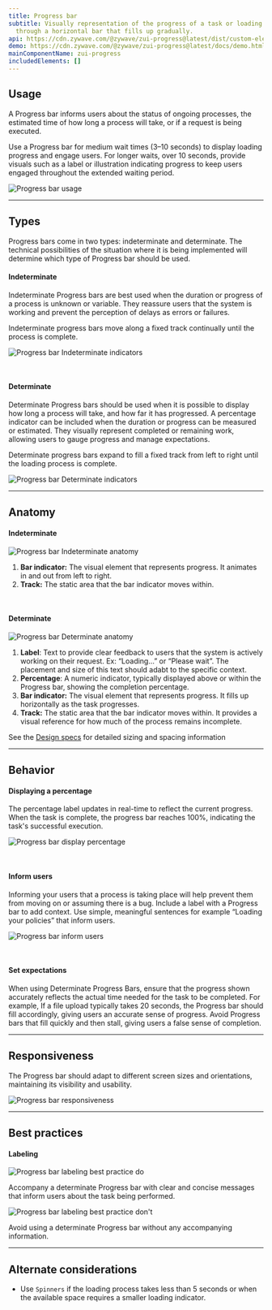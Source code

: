 ```yaml
---
title: Progress bar
subtitle: Visually representation of the progress of a task or loading process
  through a horizontal bar that fills up gradually.
api: https://cdn.zywave.com/@zywave/zui-progress@latest/dist/custom-elements.json
demo: https://cdn.zywave.com/@zywave/zui-progress@latest/docs/demo.html
mainComponentName: zui-progress
includedElements: []
---
```

## Usage

A Progress bar informs users about the status of ongoing processes, the estimated time of how long a process will take, or if a request is being executed. 

Use a Progress bar for medium wait times (3–10 seconds) to display loading progress and engage users. For longer waits, over 10 seconds, provide visuals such as a label or illustration indicating progress to keep users engaged throughout the extended waiting period.

![Progress bar usage](/images/progress-bar_usage.svg)

- - -

## Types

Progress bars come in two types: indeterminate and determinate. The technical possibilities of the situation where it is being implemented will determine which type of Progress bar should be used.

#### Indeterminate

Indeterminate Progress bars are best used when the duration or progress of a process is unknown or variable. They reassure users that the system is working and prevent the perception of delays as errors or failures.

Indeterminate progress bars move along a fixed track continually until the process is complete.

![Progress bar Indeterminate indicators](/images/progress-bar_indeterminate_indicator.svg)

<br>

#### Determinate

Determinate Progress bars should be used when it is possible to display how long a process will take, and how far it has progressed. A percentage indicator can be included when the duration or progress can be measured or estimated. They visually represent completed or remaining work, allowing users to gauge progress and manage expectations. 

Determinate progress bars expand to fill a fixed track from left to right until the loading process is complete.

![Progress bar Determinate indicators](/images/progress-bar_determinate_indicator.svg)

- - -

## Anatomy

#### Indeterminate

![Progress bar Indeterminate anatomy](/images/progress-bar_indeterminate_anatomy.svg)

1. **Bar indicator:** The visual element that represents progress. It animates in and out from left to right.
2. **Track:** The static area that the bar indicator moves within.

<br>

#### Determinate

![Progress bar Determinate anatomy](/images/progress-bar_determinate_anatomy.svg)

1. **Label**: Text to provide clear feedback to users that the system is actively working on their request. Ex: “Loading...” or “Please wait”. The placement and size of this text should adabt to the specific context.
2. **Percentage**: A numeric indicator, typically displayed above or within the Progress bar, showing the completion percentage.
3. **Bar indicator:** The visual element that represents progress. It fills up horizontally as the task progresses.
4. **Track:** The static area that the bar indicator moves within. It provides a visual reference for how much of the process remains incomplete.

See the [Design specs](https://xd.adobe.com/view/334e7f6d-d129-4f38-8d09-a0488d47ca76-661d/grid) for detailed sizing and spacing information

- - -

## Behavior

#### Displaying a percentage

The percentage label updates in real-time to reflect the current progress. When the task is complete, the progress bar reaches 100%, indicating the task's successful execution.

![Progress bar display percentage](/images/progress-bar_percentage.svg)

<br>

#### Inform users

Informing your users that a process is taking place will help prevent them from moving on or assuming there is a bug. Include a label with a Progress bar to add context. Use simple, meaningful sentences for example “Loading your policies” that inform users.

![Progress bar inform users](/images/progress-bar_inform_users.svg)

<br>

#### Set expectations

When using Determinate Progress Bars, ensure that the progress shown accurately reflects the actual time needed for the task to be completed. For example, If a file upload typically takes 20 seconds, the Progress bar should fill accordingly, giving users an accurate sense of progress. Avoid Progress bars that fill quickly and then stall, giving users a false sense of completion.

- - -

## Responsiveness

The Progress bar should adapt to different screen sizes and orientations, maintaining its visibility and usability.

![Progress bar responsiveness](/images/progress-bar_responsiveness.svg)

- - -

## Best practices

#### Labeling

<docs-grid columns="2">

<div>

![Progress bar labeling best practice do](/images/progress-bar_label_do.svg)

<docs-do>

Accompany a determinate Progress bar with clear and concise messages that inform users about the task being performed.
</docs-do>

</div>

<div>

![Progress bar labeling best practice don't](/images/progress-bar_label_dont.svg)

<docs-do-not>

Avoid using a determinate Progress bar without any accompanying information.
</docs-do-not>

</div>

</docs-grid>

- - -

## Alternate considerations

* Use `Spinners` if the loading process takes less than 5 seconds or when the available space requires a smaller loading indicator.